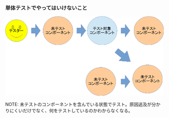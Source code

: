 ### 単体テストでやってはいけないこと

![アンチパターン](./resources/antipattern.png)

NOTE:
未テストのコンポーネントを含んでいる状態でテスト。原因追及が分かりにくいだけでなく、何をテストしているのかわからなくなる。
